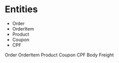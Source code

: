 # Entities

- Order
- OrderItem
- Product
- Coupon
- CPF


Order
OrderItem
Product
Coupon
CPF
Body
Freight